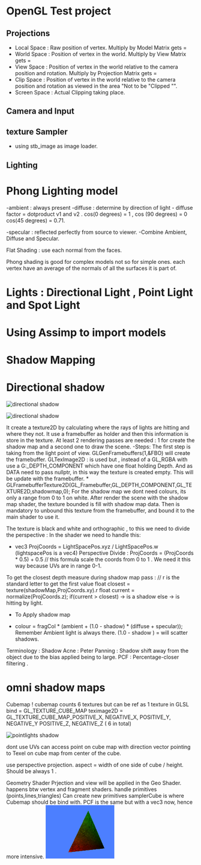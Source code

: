 
# OpenGL Test project

## Projections

- Local Space : Raw position of vertex. Multiply by Model Matrix gets =
- World Space : Position of vertex in the world. Multiply by View Matrix gets =
- View Space : Position of vertex in the world relative to the camera position and rotation. Multiply by Projection Matrix gets =
- Clip Space : Position of vertex in the world relative to the camera position and rotation as viewed in the area "Not to be "Clipped "".
- Screen Space : Actual Clipping taking place.

## Camera and Input

## texture Sampler

- using stb_image as image loader.

## Lighting

# Phong Lighting model
-ambient : always present
-diffuse : determine by direction of light
	- diffuse factor = dotproduct v1 and v2 . cos(0 degrees) = 1 , cos (90 degrees) = 0
cos(45 degrees) = 0.71.

-specular : reflected perfectly from source to viewer.
-Combine Ambient, Diffuse and Specular.

Flat Shading : use each normal from the faces.

Phong shading is good for complex models not so for simple ones.
each vertex have an average of the normals of all the surfaces it is part of.

# Lights : Directional Light , Point Light and Spot Light

# Using Assimp to import models

# Shadow Mapping
# Directional shadow
![directional shadow](https://learnopengl.com/img/advanced-lighting/shadow_mapping_theory.png)

![directional shadow](https://learnopengl.com/img/advanced-lighting/shadow_mapping_theory_spaces.png)

It create a texture2D by calculating where the rays of lights are hitting and where they not. 
It use a framebuffer as holder and then this information is store in the texture.
At least 2 rendering passes are needed : 1 for create the shadow map and a second one to draw the scene.
-Steps:
	The first step is taking from the light point of view.
	GLGenFramebuffers(1,&FBO) will create the framebuffer.
	GLTexImage2D : is used but , instead of a GL_RGBA with use a G:_DEPTH_COMPONENT which have one float holding Depth.
	And as DATA need to pass nullptr, in this way the texture is created empty. This will be update with the framebuffer.
	* GLFramebufferTexture2D(GL_Framebuffer,GL_DEPTH_COMPONENT,GL_TEXTURE2D,shadowmap,0);
For the shadow map we dont need colours, its only a range from 0 to 1 on white.
After render the scene with the shadow map shader, the texture bounded is fill with shadow map data.
Then is mandatory to unbound this texture from the framebuffer, and bound it to the main shader to use it.

The texture is black and white and orthographic , to this we need to divide the perspective :
In the shader we need to handle this:
* vec3 ProjCoords = LightSpacePos.xyz / LightSpacePos.w (lightspacePos is a vec4)
Perspective Divide :
ProjCoords = (ProjCoords * 0.5) + 0.5 // this formula scale the coords from 0 to 1 .
We need it this way because UVs are in range 0-1.

To get the closest depth measure during shadow map pass : 
// r is the standard letter to get the first value
float closest = texture(shadowMap,ProjCoords.xy).r
float current = normalize(ProjCoords.z);
if(current > closest) -> is a shadow 
else -> is hitting by light.
- To Apply shadow map 
* colour = fragCol * (ambient + (1.0 - shadow) * (diffuse + specular));
Remember Ambient light is always there.
(1.0 - shadow ) = will scatter shadows.

Terminology : 
Shadow Acne :
Peter Panning : Shadow shift away from the object due to the bias applied being to large.
PCF : Percentage-closer filtering .


# omni shadow maps

Cubemap !
cubemap counts 6 textures but can be ref as 1 texture in GLSL
bind = GL_TEXTURE_CUBE_MAP
teximage2D = GL_TEXTURE_CUBE_MAP_POSITIVE_X, NEGATIVE_X, POSITIVE_Y, NEGATIVE_Y
POSITIVE_Z, NEGATIVE_Z ( 6 in total)

![pointlights shadow](https://learnopengl.com/img/advanced-lighting/point_shadows_diagram.png)

dont use UVs 
can access point on cube map with direction vector pointing to Texel on cube map from center of the cube.

use perspective projection.
aspect = width of one side of cube / height. Should be always 1 .

Geometry Shader
Prjection and view will be applied in the Geo Shader.
happens btw vertex and fragment shaders.
handle primitives (points,lines,triangles)
Can create new primitives
samplerCube is where Cubemap should be bind with.
PCF is the same but with a vec3 now, hence more intensive.
![Alt Text](https://github.com/Manoloon/OpenGLTest/blob/main/opengl.gif)
